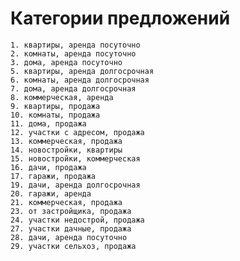 Категории предложений
=====================
    1. квартиры, аренда посуточно
    2. комнаты, аренда посуточно
    3. дома, аренда посуточно
    5. квартиры, аренда долгосрочная
    6. комнаты, аренда долгосрочная
    7. дома, аренда долгосрочная
    8. коммерческая, аренда
    9. квартиры, продажа
    10. комнаты, продажа
    11. дома, продажа
    12. участки c адресом, продажа
    13. коммерческая, продажа
    14. новостройки, квартиры
    15. новостройки, коммерческая
    16. дачи, продажа
    17. гаражи, продажа
    19. дачи, аренда долгосрочная
    20. гаражи, аренда
    21. коммерческая, продажа
    23. от застройщика, продажа
    24. участки недострой, продажа
    27. участки дачные, продажа
    28. дачи, аренда посуточно
    29. участки сельхоз, продажа